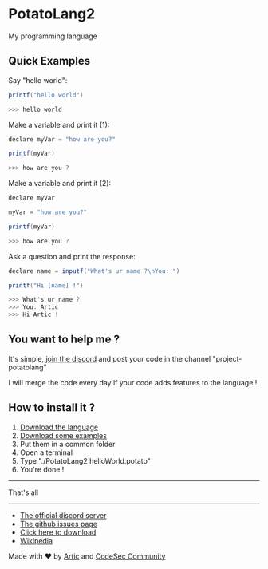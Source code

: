 # PotatoLang2

My programming language

## Quick Examples

Say "hello world":
```cs
printf("hello world")

>>> hello world
```

Make a variable and print it (1):
```cs
declare myVar = "how are you?"

printf(myVar)

>>> how are you ?
```

Make a variable and print it (2):
```cs
declare myVar

myVar = "how are you?"

printf(myVar)

>>> how are you ?
```


Ask a question and print the response:
```cs
declare name = inputf("What's ur name ?\nYou: ")

printf("Hi [name] !")

>>> What's ur name ?
>>> You: Artic
>>> Hi Artic !
```

## You want to help me ?
It's simple, [join the discord](https://discord.gg/H63XBBBkMC) and post your code in the channel "project-potatolang"

I will merge the code every day if your code adds features to the language ! 

## How to install it ?

1. [Download the language](https://github.com/ArticOff/PotatoLang/raw/main/PotatoLang2.exe)
2. [Download some examples](https://github.com/ArticOff/PotatoLang/tree/main/example)
3. Put them in a common folder
4. Open a terminal
5. Type "./PotatoLang2 helloWorld.potato"
6. You're done !

***

That's all

***

- [The official discord server](https://discord.com/invite/h7YFnP45jv)
- [The github issues page](https://github.com/ArticOff/potatoLang/issues)
- [Click here to download](https://github.com/ArticOff/potatoLang/archive/refs/heads/main.zip)
- [Wikipedia](https://en.wikipedia.org/wiki/Draft:Potato_Lang)

Made with ❤️ by [Artic](https://discord.com/users/855783629047988274) and [CodeSec Community](https://discord.gg/H63XBBBkMC)
